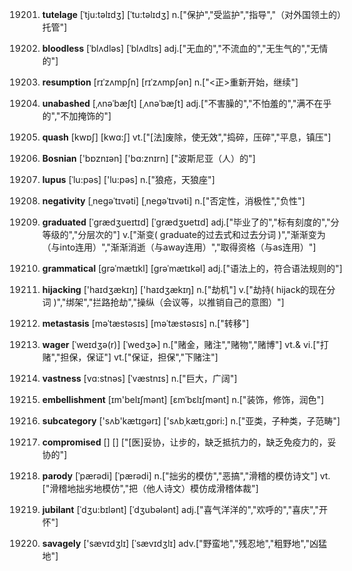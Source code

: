 19201. **tutelage**
[ˈtju:təlɪdʒ]  [ˈtu:təlɪdʒ]
n.["保护","受监护","指导","（对外国领土的）托管"]  

19202. **bloodless**
[ˈblʌdləs]  [ˈblʌdlɪs]
adj.["无血的","不流血的","无生气的","无情的"]  

19203. **resumption**
[rɪˈzʌmpʃn]  [rɪˈzʌmpʃən]
n.["<正>重新开始，继续"]  

19204. **unabashed**
[ˌʌnəˈbæʃt]  [ˌʌnəˈbæʃt]
adj.["不害臊的","不怕羞的","满不在乎的","不加掩饰的"]  

19205. **quash**
[kwɒʃ]  [kwɑ:ʃ]
vt.["[法]废除，使无效","捣碎，压碎","平息，镇压"]  

19206. **Bosnian**
['bɒznɪən]  ['bɑ:znɪrn]
["波斯尼亚（人）的"]  

19207. **lupus**
[ˈlu:pəs]  ['lu:pəs]
n.["狼疮，天狼座"]  

19208. **negativity**
[ˌnegəˈtɪvəti]  [ˌneɡəˈtɪvəti]
n.["否定性，消极性","负性"]  

19209. **graduated**
[ˈgrædʒueɪtɪd]  [ˈɡrædʒʊetɪd]
adj.["毕业了的","标有刻度的","分等级的","分层次的"]  v.["渐变( graduate的过去式和过去分词 )","渐渐变为（与into连用）","渐渐消逝（与away连用）","取得资格（与as连用）"]  

19210. **grammatical**
[grəˈmætɪkl]  [ɡrəˈmætɪkəl]
adj.["语法上的，符合语法规则的"]  

19211. **hijacking**
['haɪdʒækɪŋ]  ['haɪdʒækɪŋ]
n.["劫机"]  v.["劫持( hijack的现在分词 )","绑架","拦路抢劫","操纵（会议等，以推销自己的意图）"]  

19212. **metastasis**
[məˈtæstəsɪs]  [məˈtæstəsɪs]
n.["转移"]  

19213. **wager**
[ˈweɪdʒə(r)]  [ˈwedʒɚ]
n.["赌金，赌注","赌物","赌博"]  vt.& vi.["打赌","担保，保证"]  vt.["保证，担保","下赌注"]  

19214. **vastness**
[vɑ:stnəs]  [ˈvæstnɪs]
n.["巨大，广阔"]  

19215. **embellishment**
[ɪm'belɪʃmənt]  [ɛmˈbɛlɪʃmənt]
n.["装饰，修饰，润色"]  

19216. **subcategory**
['sʌb'kætɪgərɪ]  ['sʌbˌkætɪˌgɒri:]
n.["亚类，子种类，子范畴"]  

19217. **compromised**
[]  []
["[医]妥协，让步的，缺乏抵抗力的，缺乏免疫力的，妥协的"]  

19218. **parody**
[ˈpærədi]  [ˈpærədi]
n.["拙劣的模仿","恶搞","滑稽的模仿诗文"]  vt.["滑稽地拙劣地模仿","把（他人诗文）模仿成滑稽体裁"]  

19219. **jubilant**
[ˈdʒu:bɪlənt]  [ˈdʒubələnt]
adj.["喜气洋洋的","欢呼的","喜庆","开怀"]  

19220. **savagely**
['sævɪdʒlɪ]  [ˈsævɪdʒlɪ]
adv.["野蛮地","残忍地","粗野地","凶猛地"]  


